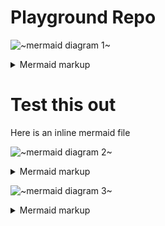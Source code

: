# Playground Repo

<!-- generated by mermaid compile action - START -->
![~mermaid diagram 1~](/.resources/README-md-1.svg)
<details>
  <summary>Mermaid markup</summary>

```mermaid
gantt
    title Znuny
    dateFormat  YYYY-MM-DD
    section Znuny LTS
    6.0.31 :milestone, 6_0_31, 2021-01-27, 2021-01-29
    6.0.32 :done, 6_0_32, after 6_0_31, 2021-03-10
    6.0.33 :done, 6_0_33, after 6_0_32, 2021-04-21
    6.0.34 :done, 6_0_34, after 6_0_33, 2021-06-02
    6.0.35 :done, 6_0_35, after 6_0_34, 2021-08-05
    6.0.36 :done, 6_0_36, after 6_0_35, 2021-09-29
    6.0.37 :done, 6_0_37, after 6_0_36, 2021-10-27
    6.0.38 :6_0_38, after 6_0_37, 2021-12-15
    6.0.39 :6_0_39, after 6_0_38, 2022-02-09
    6.0.40 :6_0_40, after 6_0_39, 2022-03-30
    6.0.41 :6_0_41, after 6_0_40, 2022-05-11

    section Znuny 6.1
    6.1.1 :done, 6_1_1, 2021-08-04, 2021-09-29
    6.1.2 :6_1_2, after 6_1_1, 2022-02-09

    section Znuny 6.2
    6.2.1 :6_2_1, 2021-10-27, 2021-12-15
    6.2.2 :6_2_2, after 6_2_1, 2022-05-11

    section Znuny 6.3
    6.3.1 :6_3_1,  2022-02-09, 2022-03-30
    6.3.2 :6_3_2,  after 6_3_1, 2022-05-11
    Completed task :done,    des1, 2022-03-30,2014-01-08
```

</details>
<!-- generated by mermaid compile action - END -->

# Test this out

Here is an inline mermaid file

<!-- generated by mermaid compile action - START -->
![~mermaid diagram 2~](/.resources/README-md-2.svg)
<details>
  <summary>Mermaid markup</summary>

```mermaid
graph TD;
    A-->B;
    A-->C;
    B-->D;
    C-->D;
    W-->D;
    E-->S;
    D-->T;
```

</details>
<!-- generated by mermaid compile action - END -->



<!-- generated by mermaid compile action - START -->
![~mermaid diagram 3~](/.resources/README-md-3.svg)
<details>
  <summary>Mermaid markup</summary>

```mermaid
graph TD;
    A-->B;
    A-->C;
    B-->D;
    C-->D;
    W-->D;
    E-->Z;
```

</details>
<!-- generated by mermaid compile action - END -->
